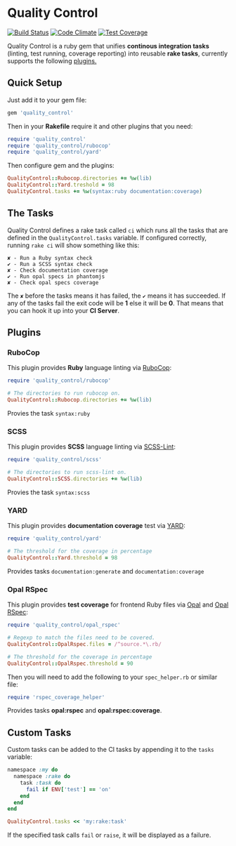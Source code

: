 Quality Control
===============
[![Build Status](https://travis-ci.org/gdotdesign/quality-control.svg?branch=master)](https://travis-ci.org/gdotdesign/quality-control)
[![Code Climate](https://codeclimate.com/github/gdotdesign/quality-control/badges/gpa.svg)](https://codeclimate.com/github/gdotdesign/quality-control)
[![Test Coverage](https://codeclimate.com/github/gdotdesign/quality-control/badges/coverage.svg)](https://codeclimate.com/github/gdotdesign/quality-control)

Quality Control is a ruby gem that unifies **continous integration tasks** (linting, test running, coverage reporting) into reusable **rake tasks**, currently supports the following [plugins.](#plugins)

## Quick Setup
Just add it to your gem file:
```ruby
gem 'quality_control'
```

Then in your **Rakefile** require it and other plugins that you need:
```ruby
require 'quality_control'
require 'quality_control/rubocop'
require 'quality_control/yard'
```

Then configure gem and the plugins:
```ruby
QualityControl::Rubocop.directories += %w(lib)
QualityControl::Yard.treshold = 98
QualityControl.tasks += %w(syntax:ruby documentation:coverage)
```
## The Tasks
Quality Control defines a rake task called `ci` which runs all the tasks that are defined in the `QualityControl.tasks` variable. If configured correctly, running `rake ci` will show something like this:
```
✘ - Run a Ruby syntax check
✔ - Run a SCSS syntax check
✘ - Check documentation coverage
✔ - Run opal specs in phantomjs
✘ - Check opal specs coverage
```
The `✘` before the tasks means it has failed, the `✔` means it has succeeded. If any of the tasks fail the exit code will be **1** else it will be **0**. That means that you can hook it up into your **CI Server**.

## Plugins
### RuboCop
This plugin provides **Ruby** language linting via [RuboCop](https://github.com/bbatsov/rubocop):
```ruby
require 'quality_control/rubocop'

# The directories to run rubocop on.
QualityControl::Rubocop.directories += %w(lib)
```
Provies the task `syntax:ruby`

### SCSS 
This plugin provides **SCSS** language linting via [SCSS-Lint](https://github.com/causes/scss-lint):
```ruby
require 'quality_control/scss'

# The directories to run scss-lint on.
QualityControl::SCSS.directories += %w(lib)
```
Provies the task `syntax:scss`

### YARD
This plugin provides **documentation coverage** test via [YARD](http://yardoc.org/):
```ruby
require 'quality_control/yard'

# The threshold for the coverage in percentage
QualityControl::Yard.threshold = 98
```
Provides tasks `documentation:generate` and `documentation:coverage`

### Opal RSpec
This plugin provides **test coverage** for frontend Ruby files via [Opal](http://opalrb.org/) and [Opal RSpec](https://github.com/opal/opal-rspec):
```ruby
require 'quality_control/opal_rspec'

# Regexp to match the files need to be covered.
QualityControl::OpalRspec.files = /^source.*\.rb/

# The threshold for the coverage in percentage
QualityControl::OpalRspec.threshold = 90
```
Then you will need to add the following to your `spec_helper.rb` or similar file:
```ruby
require 'rspec_coverage_helper'
```
Provides tasks **opal:rspec** and **opal:rspec:coverage**.

## Custom Tasks
Custom tasks can be added to the CI tasks by appending it to the `tasks` variable:
```ruby
namespace :my do
  namespace :rake do
    task :task do
      fail if ENV['test'] == 'on'
    end
  end
end

QualityControl.tasks << 'my:rake:task'
```
If the specified task calls `fail` or `raise`, it will be displayed as a failure.
